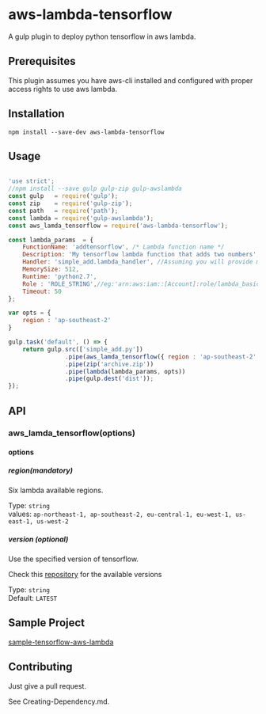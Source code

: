 # aws-lambda-tensorflow

A gulp plugin to deploy python tensorflow in aws lambda. 

## Prerequisites

This plugin assumes you have aws-cli installed and configured with proper access rights to use aws lambda.

## Installation

```
npm install --save-dev aws-lambda-tensorflow
```

## Usage

```javascript

'use strict';
//npm install --save gulp gulp-zip gulp-awslambda
const gulp   = require('gulp');
const zip    = require('gulp-zip');
const path   = require('path');
const lambda = require('gulp-awslambda');
const aws_lamda_tensorflow = require('aws-lambda-tensorflow');

const lambda_params  = {
    FunctionName: 'addtensorflow', /* Lambda function name */
    Description: 'My tensorflow lambda function that adds two numbers', //Description for your lambda function
    Handler: 'simple_add.lambda_handler', //Assuming you will provide main.py file with a function called handler.
    MemorySize: 512,
    Runtime: 'python2.7',
    Role : 'ROLE_STRING',//eg:'arn:aws:iam::[Account]:role/lambda_basic_execution'
    Timeout: 50
};

var opts = {
    region : 'ap-southeast-2'
}

gulp.task('default', () => {
    return gulp.src(['simple_add.py'])
                .pipe(aws_lamda_tensorflow({ region : 'ap-southeast-2' })) //Adds all the required files needed to run tensor flow in aws lambda
                .pipe(zip('archive.zip'))
                .pipe(lambda(lambda_params, opts))
                .pipe(gulp.dest('dist'));
});

```

## API

### aws_lamda_tensorflow(options)

#### options

##### region(mandatory)

Six lambda available regions.

Type: `string`<br>
values: `ap-northeast-1, ap-southeast-2, eu-central-1, eu-west-1, us-east-1, us-west-2`

##### version (optional)

Use the specified version of tensorflow.

Check this [repository](https://github.com/anandanand84/aws-lambda-tensorflow-dependencies) for the available versions 

Type: `string`<br>
Default: `LATEST`


## Sample Project

[sample-tensorflow-aws-lambda](https://github.com/anandanand84/sample-aws-lambda-tensorflow)

## Contributing

Just give a pull request.

See Creating-Dependency.md. 